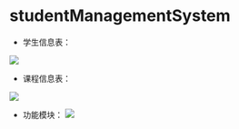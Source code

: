 # studentManagementSystem

- 学生信息表：

![](https://github.com/1291945816/studentManagementSystem/blob/master/Images/%E5%AD%A6%E7%94%9F%E4%BF%A1%E6%81%AF%E8%A1%A8.png)
- 课程信息表：

![](https://github.com/1291945816/studentManagementSystem/blob/master/Images/%E8%AF%BE%E7%A8%8B%E4%BF%A1%E6%81%AF%E8%A1%A8.png)

- 功能模块：
![](https://github.com/1291945816/studentManagementSystem/blob/master/Images/%E5%AD%A6%E7%94%9F%E6%88%90%E7%BB%A9%E7%AE%A1%E7%90%86%E7%B3%BB%E7%BB%9F.png)
